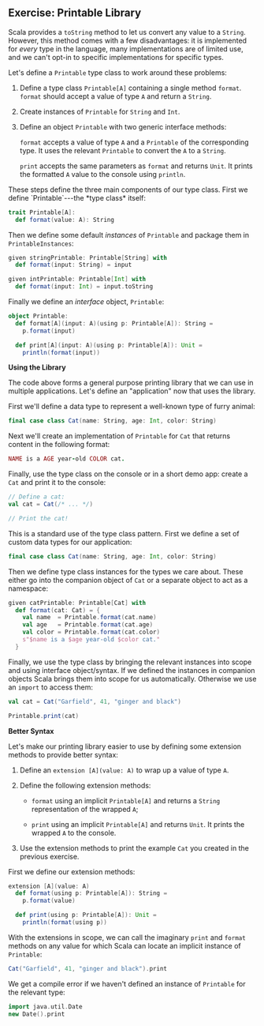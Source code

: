 ## Exercise: Printable Library

Scala provides a `toString` method
to let us convert any value to a `String`.
However, this method comes with a few disadvantages:
it is implemented for *every* type in the language,
many implementations are of limited use,
and we can't opt-in to specific implementations for specific types.

Let's define a `Printable` type class to work around these problems:

 1. Define a type class `Printable[A]` containing a single method `format`.
    `format` should accept a value of type `A` and return a `String`.

 2. Create instances of `Printable` for `String` and `Int`.

 3. Define an object `Printable` with two generic interface methods:

    `format` accepts a value of type `A`
    and a `Printable` of the corresponding type.
    It uses the relevant `Printable` to convert the `A` to a `String`.

    `print` accepts the same parameters as `format` and returns `Unit`.
    It prints the formatted `A` value to the console using `println`.

<div class="solution">
These steps define the three main components of our type class.
First we define `Printable`---the *type class* itself:

```scala mdoc:silent:reset-object
trait Printable[A]:
  def format(value: A): String
```

Then we define some default *instances* of `Printable`
and package them in `PrintableInstances`:

```scala mdoc:silent
given stringPrintable: Printable[String] with
  def format(input: String) = input

given intPrintable: Printable[Int] with
  def format(input: Int) = input.toString
```

Finally we define an *interface* object, `Printable`:

```scala mdoc:silent
object Printable:
  def format[A](input: A)(using p: Printable[A]): String =
    p.format(input)

  def print[A](input: A)(using p: Printable[A]): Unit =
    println(format(input))
```
</div>

**Using the Library**

The code above forms a general purpose printing library
that we can use in multiple applications.
Let's define an "application" now that uses the library.

First we'll define a data type to represent a well-known type of furry animal:

```scala
final case class Cat(name: String, age: Int, color: String)
```

Next we'll create an implementation of `Printable` for `Cat`
that returns content in the following format:

```ruby
NAME is a AGE year-old COLOR cat.
```

Finally, use the type class on the console or in a short demo app:
create a `Cat` and print it to the console:

```scala
// Define a cat:
val cat = Cat(/* ... */)

// Print the cat!
```

<div class="solution">
This is a standard use of the type class pattern.
First we define a set of custom data types for our application:

```scala mdoc:silent
final case class Cat(name: String, age: Int, color: String)
```

Then we define type class instances for the types we care about.
These either go into the companion object of `Cat`
or a separate object to act as a namespace:

```scala mdoc:silent
given catPrintable: Printable[Cat] with
  def format(cat: Cat) = {
    val name  = Printable.format(cat.name)
    val age   = Printable.format(cat.age)
    val color = Printable.format(cat.color)
    s"$name is a $age year-old $color cat."
  }
```

Finally, we use the type class by
bringing the relevant instances into scope
and using interface object/syntax.
If we defined the instances in companion objects
Scala brings them into scope for us automatically.
Otherwise we use an `import` to access them:

```scala mdoc
val cat = Cat("Garfield", 41, "ginger and black")

Printable.print(cat)
```
</div>

**Better Syntax**

Let's make our printing library easier to use
by defining some extension methods to provide better syntax:

 1. Define an `extension [A](value: A)` to wrap up a value of type `A`.

 2. Define the following extension methods:

     - `format` using an implicit `Printable[A]`
       and returns a `String` representation of the wrapped `A`;

     - `print` using an implicit `Printable[A]` and returns `Unit`.
       It prints the wrapped `A` to the console.

  3. Use the extension methods to print the example `Cat`
    you created in the previous exercise.

<div class="solution">
First we define our extension methods:

```scala mdoc:silent
extension [A](value: A)
  def format(using p: Printable[A]): String =
    p.format(value)

  def print(using p: Printable[A]): Unit =
    println(format(using p))
```

With the extensions in scope,
we can call the imaginary `print` and `format` methods
on any value for which Scala can locate an implicit instance of `Printable`:

```scala mdoc
Cat("Garfield", 41, "ginger and black").print
```

We get a compile error if we haven't defined an instance of `Printable`
for the relevant type:

```scala mdoc:fail
import java.util.Date
new Date().print
```
</div>
